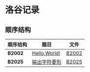 # 洛谷记录

## 顺序结构

|顺序结构|题目|文件|
|----|----|----|
|**B2002**|[Hello,World!](https://www.luogu.com.cn/problem/B2002)|[B2002](codes/B2002/main.c)|
|**B2025**|[输出字符菱形](https://www.luogu.com.cn/problem/B2025)|[B2025](codes/B2025/main.c)|
